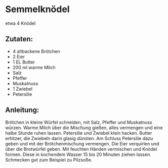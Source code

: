 Semmelknödel
===
etwa 4 Knödel

Zutaten:
---
- 4  altbackene Brötchen
- 2  Eier
- 1 EL Butter
- 200 ml warme Milch
-   Salz
-   Pfeffer
-   Muskatnuss
- 1  Zwiebel
-   Petersilie

Anleitung:
---
Brötchen in kleine Würfel schneiden, mit Salz, Pfeffer und Muskatnuss würzen. Warme Milch über die Mischung gießen, alles vermengen und eine halbe Stunde ruhen lassen.
Petersilie und Zwiebel klein hacken. Butter erhitzer, die Zwiebeln darin glasig dünsten. Am Schluss Petersilie dazu geben und mit der Brötchenmischung vermengen.
Die Eier verquirlen und über die Brotwürfel geben.
Mit feuchten Händen vermischen und Knödel formen. Diese in kochendem Wasser 15 bis 20 Minuten ziehen lassen.
Schmecken gut zum Beispiel zu Pilzsoße.